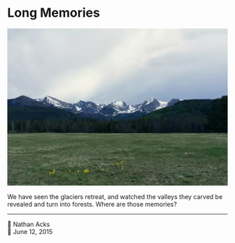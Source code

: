 # Long Memories

![Looking towards jagged snow-covered peaks from a high mountain meadow](assets/2015-06-12-long-memories.webp)

We have seen the glaciers retreat, and watched the valleys they carved be revealed and turn into forests. Where are those memories?

- - - -

<span aria-hidden="true">👤</span> Nathan Acks  
<span aria-hidden="true">📅</span> June 12, 2015
